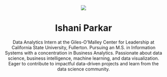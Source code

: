 <div align="center">
<img src="https://user-images.githubusercontent.com/42115530/92640221-9728ca00-f2fa-11ea-8994-c72b26e937de.gif" align="center"/>
</div>
<h1 align="center">Ishani Parkar</h1>
<p align="center">Data Analytics Intern at the Giles-O'Malley Center for Leadership at California State University, Fullerton. Pursuing an M.S. in Information Systems with a concentration in Business Analytics. Passionate about data science, business intelligence, machine learning, and data visualization. Eager to contribute to impactful data-driven projects and learn from the data science community.</p>


